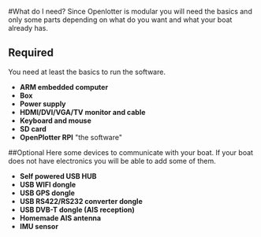 #What do I need?
Since Openlotter is modular you will need the basics and only some parts depending on what do you want and what your boat already has.
## Required
You need at least the basics to run the software.
* **ARM embedded computer**
* **Box**
* **Power supply**
* **HDMI/DVI/VGA/TV monitor and cable**
* **Keyboard and mouse**
* **SD card**
* **OpenPlotter RPI** "the software"

##Optional
Here some devices to communicate with your boat. If your boat does not have electronics you will be able to add some of them.
* **Self powered USB HUB**
* **USB WIFI dongle**
* **USB GPS dongle**
* **USB RS422/RS232 converter dongle**
* **USB DVB-T dongle (AIS reception)**
* **Homemade AIS antenna**
* **IMU sensor**